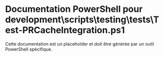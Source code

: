# Documentation PowerShell pour development\scripts\testing\tests\Test-PRCacheIntegration.ps1

Cette documentation est un placeholder et doit être générée par un outil PowerShell spécifique.
